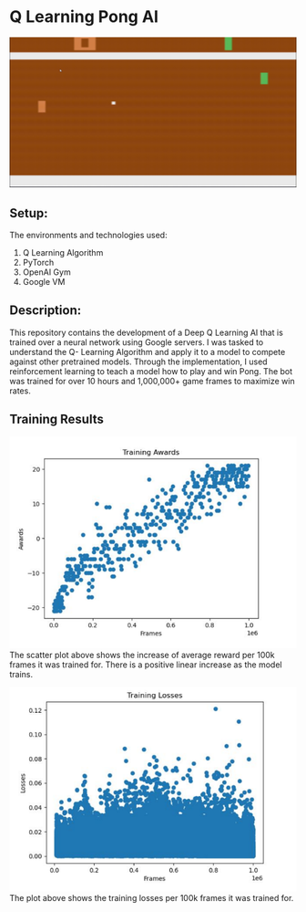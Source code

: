 # Q Learning Pong AI

![Pong AI Gif](final_model.gif)

## Setup: 
The environments and technologies used: 
1. Q Learning Algorithm
2. PyTorch 
3. OpenAI Gym
4. Google VM

## Description: 
This repository contains the development of a Deep Q Learning AI that is trained
over a neural network using Google servers. I was tasked to understand the Q-
Learning Algorithm and apply it to a model to compete against other pretrained
models. Through the implementation, I used reinforcement learning to teach a
model how to play and win Pong. The bot was trained for over 10 hours and
1,000,000+ game frames to maximize win rates. 

## Training Results 

![Training Awards](Training_Awards.PNG)
The scatter plot above shows the increase of average reward per 100k frames it was trained for. There is a positive linear increase as the model trains. 

![Training Losses](Training_Losses.PNG)
The plot above shows the training losses per 100k frames it was trained for. 




